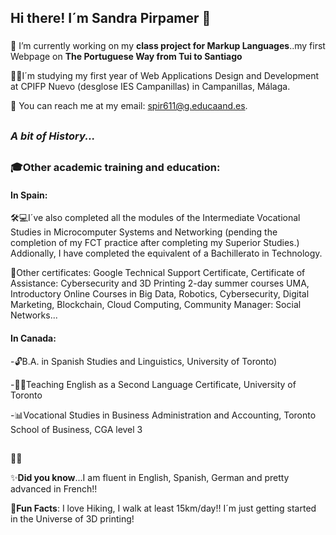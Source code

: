## Hi there! I´m Sandra Pirpamer 👋
###
🔭 I’m currently working on my **class project for Markup Languages**..my first Webpage on **The Portuguese Way from Tui to Santiago** 

<!--
**spir611/spir611** is a ✨ _special_ ✨ repository because its `README.md` (this file) appears on your GitHub profile. -->

👩‍🎓I´m studying my first year of Web Applications Design and Development at CPIFP Nuevo (desglose IES Campanillas) in Campanillas, Málaga.

<!--  -->
📨 You can reach me at my email:  spir611@g.educaand.es.
##



### *A bit of History...*



##
### 🎓Other academic training and education:

#### **In Spain**:
🛠💻I´ve also completed all the modules of the Intermediate Vocational Studies in Microcomputer Systems and Networking (pending the completion of my FCT practice after completing my Superior Studies.) Addionally, I have completed the equivalent of a Bachillerato in Technology.

📜Other certificates: Google Technical Support Certificate, Certificate of Assistance: Cybersecurity and 3D Printing 2-day summer courses UMA, Introductory Online Courses in Big Data, Robotics, Cybersecurity, Digital Marketing, Blockchain, Cloud Computing, Community Manager: Social Networks...

#### **In Canada**:
-🔓B.A. in Spanish Studies and Linguistics, University of Toronto)

-👩‍🏫Teaching English as a Second Language Certificate, University of Toronto

-📊Vocational Studies in Business Administration and Accounting, Toronto School of Business, CGA level 3

## 

🔎🔎



   

✨**Did you know**...I am fluent in English, Spanish, German and pretty advanced in French!!

🎉**Fun Facts**:  I love Hiking, I walk at least 15km/day!! I´m just getting started in the Universe of 3D printing! 
##


  
 
